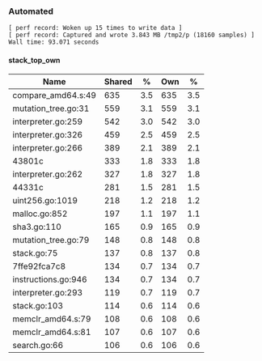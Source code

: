 ### Automated

```
[ perf record: Woken up 15 times to write data ]
[ perf record: Captured and wrote 3.843 MB /tmp2/p (18160 samples) ]
Wall time: 93.071 seconds
```

#### stack_top_own

Name                                             | Shared |   %   | Own |   %
-------------------------------------------------|--------|-------|-----|------
compare_amd64.s:49                               |    635 |   3.5 | 635 |   3.5
mutation_tree.go:31                              |    559 |   3.1 | 559 |   3.1
interpreter.go:259                               |    542 |   3.0 | 542 |   3.0
interpreter.go:326                               |    459 |   2.5 | 459 |   2.5
interpreter.go:266                               |    389 |   2.1 | 389 |   2.1
43801c                                           |    333 |   1.8 | 333 |   1.8
interpreter.go:262                               |    327 |   1.8 | 327 |   1.8
44331c                                           |    281 |   1.5 | 281 |   1.5
uint256.go:1019                                  |    218 |   1.2 | 218 |   1.2
malloc.go:852                                    |    197 |   1.1 | 197 |   1.1
sha3.go:110                                      |    165 |   0.9 | 165 |   0.9
mutation_tree.go:79                              |    148 |   0.8 | 148 |   0.8
stack.go:75                                      |    137 |   0.8 | 137 |   0.8
7ffe92fca7c8                                     |    134 |   0.7 | 134 |   0.7
instructions.go:946                              |    134 |   0.7 | 134 |   0.7
interpreter.go:293                               |    119 |   0.7 | 119 |   0.7
stack.go:103                                     |    114 |   0.6 | 114 |   0.6
memclr_amd64.s:79                                |    108 |   0.6 | 108 |   0.6
memclr_amd64.s:81                                |    107 |   0.6 | 107 |   0.6
search.go:66                                     |    106 |   0.6 | 106 |   0.6
